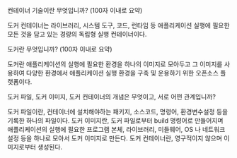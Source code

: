 컨테이너 기술이란 무엇입니까? (100자 이내로 요약)

도커 컨테이너는 라이브러리, 시스템 도구, 코드, 런타임 등 애플리케이션 실행에 필요한 모든 것을 담고 있는 경량의 독립형 실행 컨테이너이다.

도커란 무엇입니까? (100자 이내로 요약)

도커란 애플리케이션의 실행에 필요한 환경을 하나의 이미지로 모아두고 그 이미지를 사용하여 다양한 환경에서 애플리케이션 실행 환경을 구축 및 운용하기 위한 오픈소스 플랫폼이다. 

도커 파일, 도커 이미지, 도커 컨테이너의 개념은 무엇이고, 서로 어떤 관계입니까?

도커 파일이란, 컨테이너에 설치해야하는 패키지, 소스코드, 명령어, 환경변수설정 등을 기록한 하나의 파일이다.
도커 이미지란, 도커 파일로부터 build 명령어로 만들어지며 애플리케이션의 실행에 필요한 프로그램 본체, 라이브러리, 미들웨어, OS 나 네트워크 설정 등을 하나로 모아서 도커 이미지로 만든다.
도커 컨테이너란, 영구적이지 않으며 이미지로부터 생성된다.
